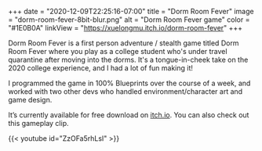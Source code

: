 +++
date = "2020-12-09T22:25:16-07:00"
title = "Dorm Room Fever"
image = "dorm-room-fever-8bit-blur.png"
alt = "Dorm Room Fever game"
color = "#1E0B0A"
linkView = "https://xuelongmu.itch.io/dorm-room-fever"
+++

Dorm Room Fever is a first person adventure / stealth game titled Dorm Room Fever where you play as a college student who's under travel quarantine after moving into the dorms. It's a tongue-in-cheek take on the 2020 college experience, and I had a lot of fun making it!

I programmed the game in 100% Blueprints over the course of a week, and worked with two other devs who handled environment/character art and game design.

It’s currently available for free download on [itch.io](https://xuelongmu.itch.io/dorm-room-fever). You can also check out this gameplay clip.

{{< youtube id="ZzOFa5rhLsI" >}}
